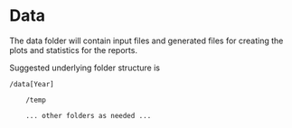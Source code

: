 #  Data

The data folder will contain input files and generated files for creating the plots and statistics for the reports.

Suggested underlying folder structure is

```
/data[Year]

    /temp

    ... other folders as needed ...
```
